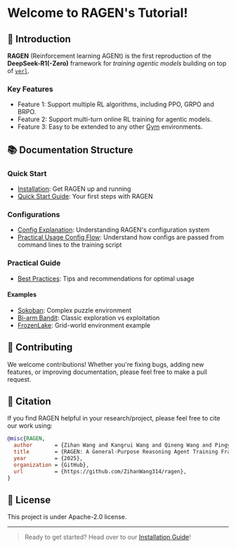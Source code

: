 # Welcome to RAGEN's Tutorial!

## 🚀 Introduction

**RAGEN** (Reinforcement learning AGENt) is the first reproduction of the **DeepSeek-R1(-Zero)** framework for *training agentic models* building on top of [`verl`](https://github.com/volcengine/verl).

### Key Features

- Feature 1: Support multiple RL algorithms, including PPO, GRPO and BRPO.
- Feature 2: Support multi-turn online RL training for agentic models.
- Feature 3: Easy to be extended to any other [Gym](https://gymnasium.farama.org/) environments.

## 📚 Documentation Structure

### Quick Start
- [Installation](quickstart/installation.md): Get RAGEN up and running
- [Quick Start Guide](quickstart/quick_start.md): Your first steps with RAGEN

### Configurations
- [Config Explanation](configurations/config_exp.md): Understanding RAGEN's configuration system
- [Practical Usage Config Flow](configurations/config_flow.md): Understand how configs are passed from command lines to the training script

### Practical Guide
- [Best Practices](practical_guide/best_practices.md): Tips and recommendations for optimal usage

#### Examples
- [Sokoban](practical_guide/examples/sokoban.md): Complex puzzle environment
- [Bi-arm Bandit](practical_guide/examples/bi_arm_bandit.md): Classic exploration vs exploitation
- [FrozenLake](practical_guide/examples/frozenlake.md): Grid-world environment example

## 🤝 Contributing

We welcome contributions! Whether you're fixing bugs, adding new features, or improving documentation, please feel free to make a pull request.

## 📖 Citation

If you find RAGEN helpful in your research/project, please feel free to cite our work using:

```bibtex
@misc{RAGEN,
  author       = {Zihan Wang and Kangrui Wang and Qineng Wang and Pingyue Zhang and Manling Li},
  title        = {RAGEN: A General-Purpose Reasoning Agent Training Framework},
  year         = {2025},
  organization = {GitHub},
  url          = {https://github.com/ZihanWang314/ragen},
}
```

## 📝 License

This project is under Apache-2.0 license.

---

> Ready to get started? Head over to our [Installation Guide](quickstart/installation.md)!